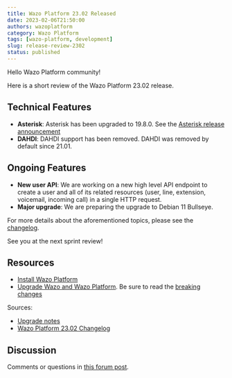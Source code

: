 ```yaml
---
title: Wazo Platform 23.02 Released
date: 2023-02-06T21:50:00
authors: wazoplatform
category: Wazo Platform
tags: [wazo-platform, development]
slug: release-review-2302
status: published
---
```


Hello Wazo Platform community!

Here is a short review of the Wazo Platform 23.02 release.

## Technical Features

- **Asterisk**: Asterisk has been upgraded to 19.8.0. See the [Asterisk release announcement](https://www.asterisk.org/asterisk-news/asterisk-19-8-0-now-available/)
- **DAHDI**: DAHDI support has been removed. DAHDI was removed by default since 21.01.

## Ongoing Features

- **New user API**: We are working on a new high level API endpoint to create a user and all of its related resources (user, line, extension, voicemail, incoming call) in a single HTTP request.
- **Major upgrade**: We are preparing the upgrade to Debian 11 Bullseye.

For more details about the aforementioned topics, please see the [changelog](https://wazo-dev.atlassian.net/issues/?jql=project%3DWAZO%20AND%20fixVersion%3D23.02).

See you at the next sprint review!

<!-- truncate -->

## Resources

- [Install Wazo Platform](https://wazo-platform.org/use-cases)
- [Upgrade Wazo and Wazo Platform](/uc-doc/upgrade/). Be sure to read the
  [breaking changes](/uc-doc/upgrade/upgrade_notes#23-02)

Sources:

- [Upgrade notes](/uc-doc/upgrade/upgrade_notes#23-02)
- [Wazo Platform 23.02 Changelog](https://wazo-dev.atlassian.net/issues/?jql=project%3DWAZO%20AND%20fixVersion%3D23.02)

## Discussion

Comments or questions in
[this forum post](https://wazo-platform.discourse.group/t/blog-wazo-platform-23-02-released).
